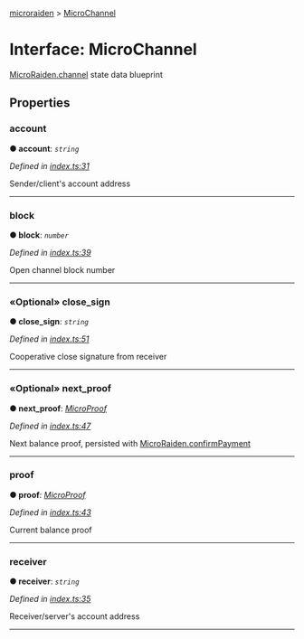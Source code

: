 [microraiden](../README.md) > [MicroChannel](../interfaces/microchannel.md)



# Interface: MicroChannel


[MicroRaiden.channel](../classes/microraiden.md#channel) state data blueprint


## Properties
<a id="account"></a>

###  account

**●  account**:  *`string`* 

*Defined in [index.ts:31](https://github.com/raiden-network/microraiden/blob/767bd8f/microraiden/microraiden/webui/microraiden/src/index.ts#L31)*



Sender/client's account address




___

<a id="block"></a>

###  block

**●  block**:  *`number`* 

*Defined in [index.ts:39](https://github.com/raiden-network/microraiden/blob/767bd8f/microraiden/microraiden/webui/microraiden/src/index.ts#L39)*



Open channel block number




___

<a id="close_sign"></a>

### «Optional» close_sign

**●  close_sign**:  *`string`* 

*Defined in [index.ts:51](https://github.com/raiden-network/microraiden/blob/767bd8f/microraiden/microraiden/webui/microraiden/src/index.ts#L51)*



Cooperative close signature from receiver




___

<a id="next_proof"></a>

### «Optional» next_proof

**●  next_proof**:  *[MicroProof](microproof.md)* 

*Defined in [index.ts:47](https://github.com/raiden-network/microraiden/blob/767bd8f/microraiden/microraiden/webui/microraiden/src/index.ts#L47)*



Next balance proof, persisted with [MicroRaiden.confirmPayment](../classes/microraiden.md#confirmpayment)




___

<a id="proof"></a>

###  proof

**●  proof**:  *[MicroProof](microproof.md)* 

*Defined in [index.ts:43](https://github.com/raiden-network/microraiden/blob/767bd8f/microraiden/microraiden/webui/microraiden/src/index.ts#L43)*



Current balance proof




___

<a id="receiver"></a>

###  receiver

**●  receiver**:  *`string`* 

*Defined in [index.ts:35](https://github.com/raiden-network/microraiden/blob/767bd8f/microraiden/microraiden/webui/microraiden/src/index.ts#L35)*



Receiver/server's account address




___


